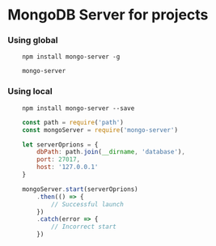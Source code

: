 # MongoDB Server for projects

### Using global
```shell
    npm install mongo-server -g

    mongo-server
```

### Using local
```shell
    npm install mongo-server --save
```

```js
    const path = require('path')
    const mongoServer = require('mongo-server')

    let serverOprions = {
        dbPath: path.join(__dirname, 'database'),
        port: 27017,
        host: '127.0.0.1'
    }

    mongoServer.start(serverOprions)
        .then(() => {
            // Successful launch
        })
        .catch(error => {
            // Incorrect start
        })
```